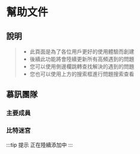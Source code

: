 <script setup>
import { VPTeamMembers } from 'vitepress/theme'

const index = [
  {
    avatar: '/img/Never again-avatar.jpg',
    name: 'Never again',
    title: '主要成員',
    links: [
      /*{ icon: 'github', link: 'https://github.com/yyx990803' },*/
      { icon: 'bilibili', link: 'https://space.bilibili.com/341626328' }
    ]
  },
  {
    avatar: '/img/MengWenBo-avatar.jpg',
    name: '夢文博',
    title: '主要成員',
    links: [
      { icon: 'github', link: 'https://github.com/ao-x' },
      { icon: 'bilibili', link: 'https://space.bilibili.com/12825362' }
    ]
  }
]

/*const BitMaze = [
  {
    avatar: 'https://github.com/yyx990803.png',
    name: 'Evan You',
    title: 'Creator',
    links: [
      { icon: 'github', link: 'https://github.com/yyx990803' },
      { icon: 'twitter', link: 'https://twitter.com/youyuxi' }
    ]
  },
  {
    avatar: 'https://github.com/kiaking.png',
    name: 'Kia King Ishii',
    title: 'Developer',
    links: [
      { icon: 'github', link: 'https://github.com/kiaking' },
      { icon: 'twitter', link: 'https://twitter.com/KiaKing85' }
    ]
  }
]*/
</script>

# 幫助文件

## 說明

> - 此頁面是為了各位用戶更好的使用體驗而創建
> - 後續此功能將會陸續更新所有高頻遇到的問題
> - 您可以使用側邊欄跳轉查找解決的遇到的問題
> - 您也可以使用上方的搜索框進行問題搜索查看

## 慕訊團隊

### 主要成員

<VPTeamMembers size="small" :members="index" />

### 比特迷宮

:::tip 提示
正在陸續添加中
:::
